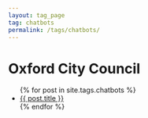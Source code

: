 ```yaml
---
layout: tag_page
tag: chatbots
permalink: /tags/chatbots/
---
```

<h1>Oxford City Council</h1>
<ul>
{% for post in site.tags.chatbots %}
  <li><a href="{{ post.url }}">{{ post.title }}</a></li>
{% endfor %}
</ul>

